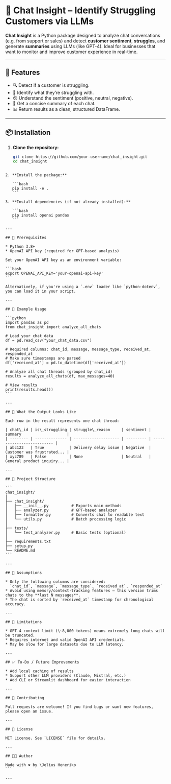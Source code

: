 
# 🧠 Chat Insight – Identify Struggling Customers via LLMs

**Chat Insight** is a Python package designed to analyze chat conversations (e.g. from support or sales) and detect **customer sentiment**, **struggles**, and generate **summaries** using LLMs (like GPT-4). Ideal for businesses that want to monitor and improve customer experience in real-time.

---

## 🚀 Features

- 🔍 Detect if a customer is struggling.
- 💬 Identify what they’re struggling with.
- 😕 Understand the sentiment (positive, neutral, negative).
- 🧾 Get a concise summary of each chat.
- 📊 Return results as a clean, structured DataFrame.

---

## 📦 Installation

1. **Clone the repository:**
   ```bash
   git clone https://github.com/your-username/chat_insight.git
   cd chat_insight
````

2. **Install the package:**

   ```bash
   pip install -e .
   ```

3. **Install dependencies (if not already installed):**

   ```bash
   pip install openai pandas
   ```

---

## 🔑 Prerequisites

* Python 3.8+
* OpenAI API key (required for GPT-based analysis)

Set your OpenAI API key as an environment variable:

```bash
export OPENAI_API_KEY='your-openai-api-key'
```

Alternatively, if you're using a `.env` loader like `python-dotenv`, you can load it in your script.

---

## 🧪 Example Usage

```python
import pandas as pd
from chat_insight import analyze_all_chats

# Load your chat data
df = pd.read_csv("your_chat_data.csv")

# Required columns: chat_id, message, message_type, received_at, responded_at
# Make sure timestamps are parsed
df['received_at'] = pd.to_datetime(df['received_at'])

# Analyze all chat threads (grouped by chat_id)
results = analyze_all_chats(df, max_messages=40)

# View results
print(results.head())
```

---

## 🧠 What the Output Looks Like

Each row in the result represents one chat thread:

| chat\_id | is\_struggling | struggle\_reason     | sentiment | summary                    |
| -------- | -------------- | -------------------- | --------- | -------------------------- |
| abc123   | True           | Delivery delay issue | Negative  | Customer was frustrated... |
| xyz789   | False          | None                 | Neutral   | General product inquiry... |

---

## 📁 Project Structure

```
chat_insight/
│
├── chat_insight/
│   ├── __init__.py          # Exports main methods
│   ├── analyzer.py          # GPT-based analyzer
│   ├── formatter.py         # Converts chat to readable text
│   └── utils.py             # Batch processing logic
│
├── tests/
│   └── test_analyzer.py     # Basic tests (optional)
│
├── requirements.txt
├── setup.py
└── README.md
```

---

## 🧼 Assumptions

* Only the following columns are considered:
  `chat_id`, `message`, `message_type`, `received_at`, `responded_at`
* Avoid using memory/context-tracking features — this version trims chats to the **last N messages**.
* The chat is sorted by `received_at` timestamp for chronological accuracy.

---

## 📍 Limitations

* GPT-4 context limit (\~8,000 tokens) means extremely long chats will be truncated.
* Requires internet and valid OpenAI API credentials.
* May be slow for large datasets due to LLM latency.

---

## ✅ To-Do / Future Improvements

* Add local caching of results
* Support other LLM providers (Claude, Mistral, etc.)
* Add CLI or Streamlit dashboard for easier interaction

---

## 🙌 Contributing

Pull requests are welcome! If you find bugs or want new features, please open an issue.

---

## 📝 License

MIT License. See `LICENSE` file for details.

---

## 👨‍💻 Author

Made with ❤️ by \Jelius Heneriko
```

---

